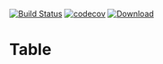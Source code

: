 [![Build Status](https://travis-ci.org/adsamcik/CardList.svg?branch=master)](https://travis-ci.org/adsamcik/CardList)
[![codecov](https://codecov.io/gh/adsamcik/CardList/branch/master/graph/badge.svg)](https://codecov.io/gh/adsamcik/CardList)
[ ![Download](https://api.bintray.com/packages/adsamcik/android-components/cardlist/images/download.svg) ](https://bintray.com/adsamcik/android-components/cardlist/_latestVersion)

# Table
